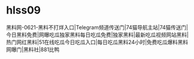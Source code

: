# hlss09
黑料网-0621-黑料不打烊入口|Telegram频道传送门|74猫导航主站|74猫传送门|今日黑料免费|网曝吃瓜独家黑料每日吃瓜免费|独家黑料|最新吃瓜视频网站黑料|热门网红黑料|51在线吃瓜今日吃瓜入口|每日吃瓜黑料24小时|免费吃瓜爆料黑料网曝门|黑料社|881比鸭
